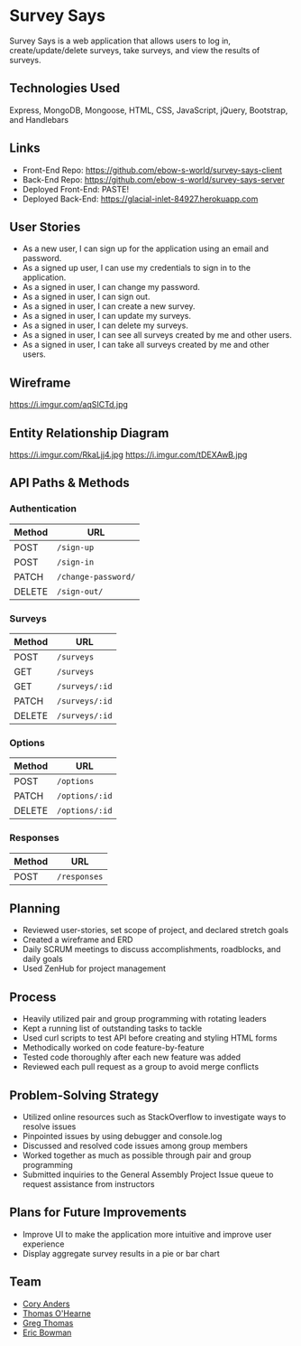 Survey Says
======

Survey Says is a web application that allows users to log in, create/update/delete surveys, take surveys,
and view the results of surveys.

Technologies Used
------

Express, MongoDB, Mongoose, HTML, CSS, JavaScript, jQuery, Bootstrap, and Handlebars

Links
------
* Front-End Repo: https://github.com/ebow-s-world/survey-says-client
* Back-End Repo: https://github.com/ebow-s-world/survey-says-server
* Deployed Front-End: PASTE!
* Deployed Back-End: https://glacial-inlet-84927.herokuapp.com

User Stories
------

* As a new user, I can sign up for the application using an email and password.
* As a signed up user, I can use my credentials to sign in to the application.
* As a signed in user, I can change my password.
* As a signed in user, I can sign out.
* As a signed in user, I can create a new survey.
* As a signed in user, I can update my surveys.
* As a signed in user, I can delete my surveys.
* As a signed in user, I can see all surveys created by me and other users.
* As a signed in user, I can take all surveys created by me and other users.

Wireframe
------
https://i.imgur.com/aqSICTd.jpg

Entity Relationship Diagram
------
https://i.imgur.com/RkaLjj4.jpg
https://i.imgur.com/tDEXAwB.jpg

API Paths & Methods
------
### Authentication

| Method   | URL
|--------|------------------------
| POST   | `/sign-up`
| POST   | `/sign-in`
| PATCH  | `/change-password/`
| DELETE | `/sign-out/`

### Surveys

| Method   | URL
|--------|------------------------
| POST   | `/surveys`
| GET    | `/surveys`
| GET    | `/surveys/:id`
| PATCH  | `/surveys/:id`
| DELETE | `/surveys/:id`

### Options

| Method   | URL
|--------|------------------------
| POST   | `/options`
| PATCH  | `/options/:id`
| DELETE | `/options/:id`

### Responses

| Method   | URL
|--------|------------------------
| POST   | `/responses`

Planning
------
* Reviewed user-stories, set scope of project, and declared stretch goals
* Created a wireframe and ERD
* Daily SCRUM meetings to discuss accomplishments, roadblocks, and daily goals
* Used ZenHub for project management

Process
------
* Heavily utilized pair and group programming with rotating leaders
* Kept a running list of outstanding tasks to tackle
* Used curl scripts to test API before creating and styling HTML forms
* Methodically worked on code feature-by-feature
* Tested code thoroughly after each new feature was added
* Reviewed each pull request as a group to avoid merge conflicts

Problem-Solving Strategy
------

* Utilized online resources such as StackOverflow to investigate ways to resolve issues
* Pinpointed issues by using debugger and console.log
* Discussed and resolved code issues among group members
* Worked together as much as possible through pair and group programming
* Submitted inquiries to the General Assembly Project Issue queue to request assistance from instructors

Plans for Future Improvements
------
* Improve UI to make the application more intuitive and improve user experience
* Display aggregate survey results in a pie or bar chart

Team
------
* [Cory Anders](https://git.generalassemb.ly/cande04)
* [Thomas O'Hearne](https://github.com/tohearne)
* [Greg Thomas](https://github.com/agregthomas)
* [Eric Bowman](https://github.com/ericjbowman)
